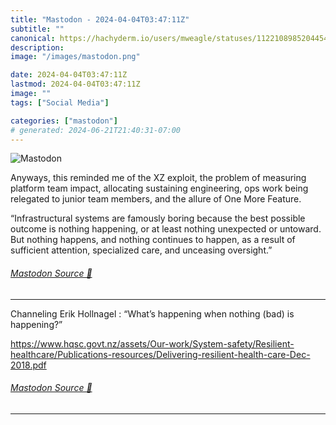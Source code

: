 ```yaml
---
title: "Mastodon - 2024-04-04T03:47:11Z"
subtitle: ""
canonical: https://hachyderm.io/users/mweagle/statuses/112210898520445475
description:
image: "/images/mastodon.png"

date: 2024-04-04T03:47:11Z
lastmod: 2024-04-04T03:47:11Z
image: ""
tags: ["Social Media"]

categories: ["mastodon"]
# generated: 2024-06-21T21:40:31-07:00
---
```

![Mastodon](/images/mastodon.png)

<p>Anyways, this reminded me of the XZ exploit, the problem of measuring platform team impact, allocating sustaining engineering, ops work being relegated to junior team members, and the allure of One More Feature.</p><p>“Infrastructural systems are famously boring because the best possible outcome is nothing happening, or at least nothing unexpected or untoward. But nothing happens, and nothing continues to happen, as a result of sufficient attention, specialized care, and unceasing oversight.”</p>


###### [Mastodon Source 🐘](https://hachyderm.io/@mweagle/112210898520445475)

___

<p>Channeling Erik Hollnagel : “What’s happening when nothing (bad) is happening?”</p><p><a href="https://www.hqsc.govt.nz/assets/Our-work/System-safety/Resilient-healthcare/Publications-resources/Delivering-resilient-health-care-Dec-2018.pdf" target="_blank" rel="nofollow noopener noreferrer" translate="no"><span class="invisible">https://www.</span><span class="ellipsis">hqsc.govt.nz/assets/Our-work/S</span><span class="invisible">ystem-safety/Resilient-healthcare/Publications-resources/Delivering-resilient-health-care-Dec-2018.pdf</span></a></p>


###### [Mastodon Source 🐘](https://hachyderm.io/@mweagle/112210915085265832)

___
